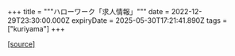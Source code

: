+++
title = """ハローワーク「求人情報」"""
date = 2022-12-29T23:30:00.000Z
expiryDate = 2025-05-30T17:21:41.890Z
tags = ["kuriyama"]
+++


[[source]](https://www.town.kuriyama.hokkaido.jp/soshiki/51/20382.html)
